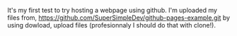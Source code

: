 It's my first test to try hosting a webpage using github.
I'm uploaded my files from, https://github.com/SuperSimpleDev/github-pages-example.git by using dowload, upload files (profesionnaly I should do that with clone!).

